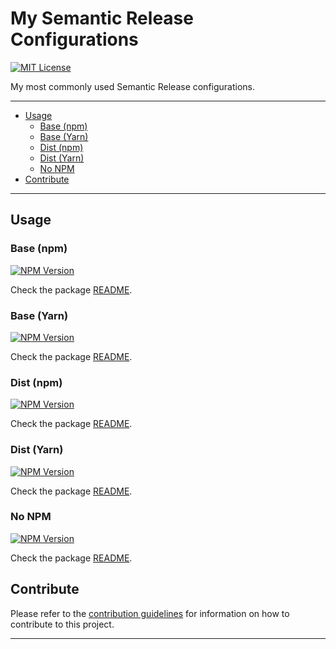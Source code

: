 # My Semantic Release Configurations

[![MIT License][img-license]][lnk-license]

My most commonly used Semantic Release configurations.

---

- [Usage](#usage)
  - [Base (npm)](#base-npm)
  - [Base (Yarn)](#base-yarn)
  - [Dist (npm)](#dist-npm)
  - [Dist (Yarn)](#dist-yarn)
  - [No NPM](#no-npm)
- [Contribute](#contribute)

---

## Usage

### Base (npm)

[![NPM Version][img-npm-base]][lnk-npm-base]

Check the package [README](packages/base/README.md).

### Base (Yarn)

[![NPM Version][img-npm-base-yarn]][lnk-npm-base-yarn]

Check the package [README](packages/base-yarn/README.md).

### Dist (npm)

[![NPM Version][img-npm-dist]][lnk-npm-dist]

Check the package [README](packages/dist/README.md).

### Dist (Yarn)

[![NPM Version][img-npm-dist-yarn]][lnk-npm-dist-yarn]

Check the package [README](packages/dist-yarn/README.md).

### No NPM

[![NPM Version][img-npm-no-npm]][lnk-npm-no-npm]

Check the package [README](packages/no-npm/README.md).

## Contribute

Please refer to the [contribution guidelines](./CONTRIBUTING.md) for information on how to contribute to this project.

---

[img-license]: https://img.shields.io/github/license/ivangabriele/semantic-release-config?style=for-the-badge
[img-npm-base]: https://img.shields.io/npm/v/@ivangabriele/semantic-release-config-base?style=for-the-badge
[img-npm-base-yarn]: https://img.shields.io/npm/v/@ivangabriele/semantic-release-config-base-yarn?style=for-the-badge
[img-npm-dist]: https://img.shields.io/npm/v/@ivangabriele/semantic-release-config-dist?style=for-the-badge
[img-npm-dist-yarn]: https://img.shields.io/npm/v/@ivangabriele/semantic-release-config-dist-yarn?style=for-the-badge
[img-npm-no-npm]: https://img.shields.io/npm/v/@ivangabriele/semantic-release-config-no-npm?style=for-the-badge
[lnk-license]: https://github.com/ivangabriele/semantic-release-config/blob/main/LICENSE
[lnk-npm-base]: https://www.npmjs.com/package/@ivangabriele/semantic-release-config-base
[lnk-npm-base-yarn]: https://www.npmjs.com/package/@ivangabriele/semantic-release-config-base-yarn
[lnk-npm-dist]: https://www.npmjs.com/package/@ivangabriele/semantic-release-config-dist
[lnk-npm-dist-yarn]: https://www.npmjs.com/package/@ivangabriele/semantic-release-config-dist-yarn
[lnk-npm-no-npm]: https://www.npmjs.com/package/@ivangabriele/semantic-release-config-no-npm
